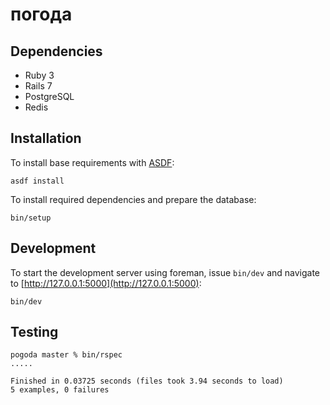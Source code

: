 # погода

## Dependencies

- Ruby 3
- Rails 7
- PostgreSQL
- Redis

## Installation

To install base requirements with [ASDF][]:

```shell
asdf install
```

To install required dependencies and prepare the database:

```shell
bin/setup
```

## Development

To start the development server using foreman, issue `bin/dev` and navigate to
[http://127.0.0.1:5000](http://127.0.0.1:5000):

```shell
bin/dev
```

## Testing

```shell
pogoda master % bin/rspec
.....

Finished in 0.03725 seconds (files took 3.94 seconds to load)
5 examples, 0 failures
```

[asdf]: https://github.com/asdf-vm/asdf
